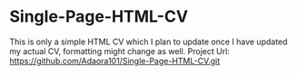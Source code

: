 # Single-Page-HTML-CV
This is only a simple HTML CV which I plan to update once I have updated my actual CV, formatting might change as well.
Project Url: https://github.com/Adaora101/Single-Page-HTML-CV.git
